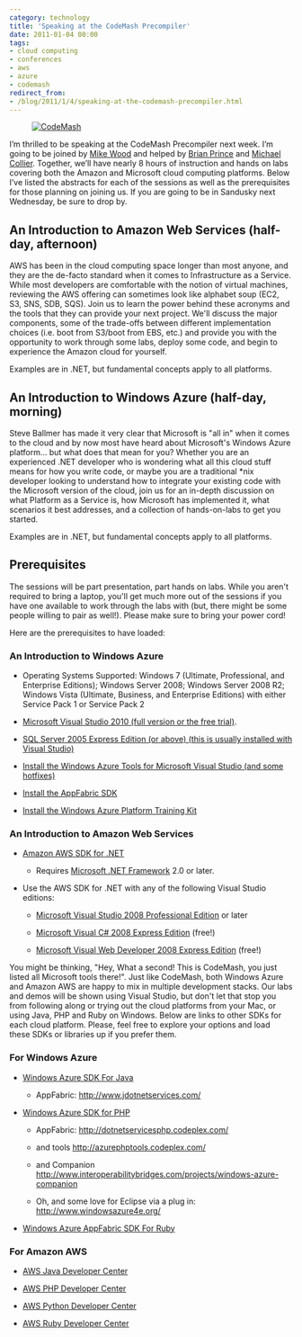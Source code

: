 ```yaml
---
category: technology
title: 'Speaking at the CodeMash Precompiler'
date: 2011-01-04 00:00
tags:
- cloud computing
- conferences
- aws
- azure
- codemash
redirect_from:
- /blog/2011/1/4/speaking-at-the-codemash-precompiler.html
---
```

<figure class="align-center" style="width: 400px">
  <a href="{{ site.url }}{{ site.baseurl }}/images/timid_thumb.png"><img src="{{ site.url }}{{ site.baseurl }}/images/timid_thumb.png" alt="CodeMash"></a>
</figure>

I’m thrilled to be speaking at the CodeMash Precompiler next week. I’m going to be joined by [Mike Wood](http://mvwood.com/) and helped by [Brian Prince](http://www.brianhprince.com/) and [Michael Collier](http://michaelcollier.wordpress.com/). Together, we’ll have nearly 8 hours of instruction and hands on labs covering both the Amazon and Microsoft cloud computing platforms. Below I’ve listed the abstracts for each of the sessions as well as the prerequisites for those planning on joining us. If you are going to be in Sandusky next Wednesday, be sure to drop by.

## An Introduction to Amazon Web Services (half-day, afternoon)

AWS has been in the cloud computing space longer than most anyone, and they are the de-facto standard when it comes to Infrastructure as a Service. While most developers are comfortable with the notion of virtual machines, reviewing the AWS offering can sometimes look like alphabet soup (EC2, S3, SNS, SDB, SQS). Join us to learn the power behind these acronyms and the tools that they can provide your next project. We'll discuss the major components, some of the trade-offs between different implementation choices (i.e. boot from S3/boot from EBS, etc.) and provide you with the opportunity to work through some labs, deploy some code, and begin to experience the Amazon cloud for yourself.

Examples are in .NET, but fundamental concepts apply to all platforms.

## An Introduction to Windows Azure (half-day, morning)

Steve Ballmer has made it very clear that Microsoft is "all in" when it comes to the cloud and by now most have heard about Microsoft's Windows Azure platform... but what does that mean for you? Whether you are an experienced .NET developer who is wondering what all this cloud stuff means for how you write code, or maybe you are a traditional \*nix developer looking to understand how to integrate your existing code with the Microsoft version of the cloud, join us for an in-depth discussion on what Platform as a Service is, how Microsoft has implemented it, what scenarios it best addresses, and a collection of hands-on-labs to get you started.

Examples are in .NET, but fundamental concepts apply to all platforms.

## Prerequisites

The sessions will be part presentation, part hands on labs.  While you aren't required to bring a laptop, you'll get much more out of the sessions if you have one available to work through the labs with (but, there might be some people willing to pair as well!).  Please make sure to bring your power cord!

Here are the prerequisites to have loaded:

### An Introduction to Windows Azure

* Operating Systems Supported: Windows 7 (Ultimate, Professional, and Enterprise Editions); Windows Server 2008; Windows Server 2008 R2; Windows Vista (Ultimate, Business, and Enterprise Editions) with either Service Pack 1 or Service Pack 2

* [Microsoft Visual Studio 2010 (full version or the free trial)](http://www.microsoft.com/visualstudio).

* [SQL Server 2005 Express Edition (or above) (this is usually installed with Visual Studio)](http://www.microsoft.com/express/sql/download)

* [Install the Windows Azure Tools for Microsoft Visual Studio (and some hotfixes)](http://msdn.microsoft.com/en-us/windowsazure/cc974146.aspx)

* [Install the AppFabric SDK](http://www.microsoft.com/downloads/en/details.aspx?FamilyID=39856a03-1490-4283-908f-c8bf0bfad8a5&displaylang=en)

* [Install the Windows Azure Platform Training Kit](http://www.microsoft.com/downloads/en/details.aspx?FamilyID=413E88F8-5966-4A83-B309-53B7B77EDF78&displaylang=en)

### An Introduction to Amazon Web Services

* [Amazon AWS SDK for .NET](http://d1q6xku6craafi.cloudfront.net/AWSSDKForNET_1.2.0.2.msi)

  * Requires [Microsoft .NET Framework](http://msdn.microsoft.com/en-us/netframework/default.aspx) 2.0 or later.

* Use the AWS SDK for .NET with any of the following Visual Studio editions:

  * [Microsoft Visual Studio 2008 Professional Edition](http://www.microsoft.com/visualstudio/) or later

  * [Microsoft Visual C# 2008 Express Edition](http://www.microsoft.com/express/vcsharp/) (free!)

  * [Microsoft Visual Web Developer 2008 Express Edition](http://www.microsoft.com/express/vwd/) (free!)

You might be thinking, "Hey, What a second!  This is CodeMash, you just listed all Microsoft tools there!".  Just like CodeMash, both Windows Azure and Amazon AWS are happy to mix in multiple development stacks.  Our labs and demos will be shown using Visual Studio, but don't let that stop you from following along or trying out the cloud platforms from your Mac, or using Java, PHP and Ruby on Windows.  Below are links to other SDKs for each cloud platform.  Please, feel free to explore your options and load these SDKs or libraries up if you prefer them.

### For Windows Azure

* [Windows Azure SDK For Java](http://www.windowsazure4j.org/)

  * AppFabric: <http://www.jdotnetservices.com/>

* [Windows Azure SDK for PHP](http://phpazure.codeplex.com/)

  * AppFabric: <http://dotnetservicesphp.codeplex.com/>

  * and tools <http://azurephptools.codeplex.com/>

  * and Companion <http://www.interoperabilitybridges.com/projects/windows-azure-companion>

  * Oh, and some love for Eclipse via a plug in: <http://www.windowsazure4e.org/>

* [Windows Azure AppFabric SDK For Ruby](http://rubyforge.org/projects/dotnetsrv-ruby/)

### For Amazon AWS

* [AWS Java Developer Center](http://aws.amazon.com/java/)

* [AWS PHP Developer Center](http://aws.amazon.com/php/)

* [AWS Python Developer Center](http://aws.amazon.com/python/)

* [AWS Ruby Developer Center](http://aws.amazon.com/ruby/)
